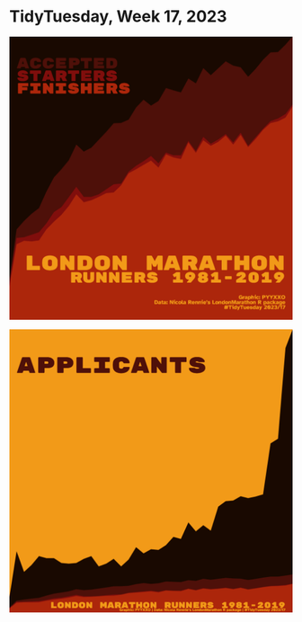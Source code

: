 # TidyTuesday, Week 17, 2023

![](https://raw.githubusercontent.com/pyykkojuha/tidytuesday/main/R/2023_17/TIDY_2023_17.png)

![](https://raw.githubusercontent.com/pyykkojuha/tidytuesday/main/R/2023_17/TIDY_2023_17A.png)
